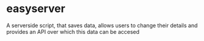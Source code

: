 # easyserver
A serverside script, that saves data, allows users to change their details and provides an API over which this data can be accesed
